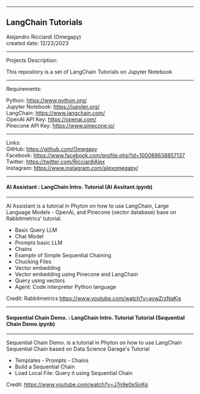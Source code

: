 -----------------------------------------------------------------------------------------------------------------------------
LangChain Tutorials
-----------------------------------------------------------------------------------------------------------------------------


 Alejandro Ricciardi (Omegapy)  
 created date: 12/22/2023  

-----------------------------------------------------------------------------------------------------------------------------
Projects Description:

This repository is a set of LangChain Tutorials on Jupyter Notebook

-----------------------------------------------------------------------------------------------------------------------------
Requirements:  

Python: https://www.python.org/  
Jupyter Notebook: https://jupyter.org/  
LangChain: https://www.langchain.com/  
OpenAI API Key: https://openai.com/  
Pinecone API Key: https://www.pinecone.io/  

-----------------------------------------------------------------------------------------------------------------------------

Links:   
GitHub: https://github.com/Omegapy   
Facebook: https://www.facebook.com/profile.php?id=100089638857137  
Twitter: https://twitter.com/RicciardiAlex  
Instagram: https://www.instagram.com/alexomegapy/

-----------------------------------------------------------------------------------------------------------------------------

#### AI Assistant : LangChain Intro. Tutorial (AI Assitant.ipynb)
-----------------------------------------------------------------------------------------------------------------------------
AI Assistant is a tutorial in Phyton on how to use LangChain, Large Language Models - OpenAi, and Pinecone (vector
database) base on Rabbitmetrics' tutorial.
- Basic Query LLM
- Chat Model
- Prompts basic LLM
- Chains
- Example of Simple Sequential Chaining
- Chucking Files
- Vector embedding
- Vector embedding using Pinecone and LangChain
- Query using vectors
- Agent: Code interpreter Python language

Credit: Rabbitmetrics https://www.youtube.com/watch?v=aywZrzNaKjs

-----------------------------------------------------------------------------------------------------------------------------

#### Sequential Chain Demo. : LangChain Intro. Tutorial Tutorial (Sequential Chain Demo.ipynb)
-----------------------------------------------------------------------------------------------------------------------------
Sequential Chain Demo. is a tutorial in Phyton on how to use LangChain Sequential Chain based on Data Science Garage's Tutorial
- Templates - Prompts - Chains
- Build a Sequential Chain
- Load Local File: Query it using Sequential Chain

Credit: https://www.youtube.com/watch?v=J7n9e0eSoKg
